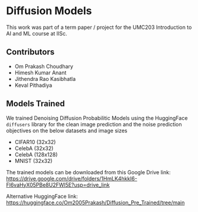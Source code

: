 # Diffusion Models
This work was part of a term paper / project for the UMC203 Introduction to AI and ML course at IISc.

## Contributors
- Om Prakash Choudhary
- Himesh Kumar Anant
- Jithendra Rao Kasibhatla
- Keval Pithadiya


## Models Trained
We trained Denoising Diffusion Probabilitic Models using the HuggingFace `diffusers` library for the clean image prediction and the noise prediction objectives on the below datasets and image sizes

- CIFAR10 (32x32)
- CelebA (32x32)
- CelebA (128x128)
- MNIST (32x32)

The trained models can be downloaded from this Google Drive link:
https://drive.google.com/drive/folders/1HmLK4hkkI6-Fl6vaHyX05PBe8U2FWl5E?usp=drive_link

Alternative HuggingFace link:
https://huggingface.co/Om2005Prakash/Diffusion_Pre_Trained/tree/main
